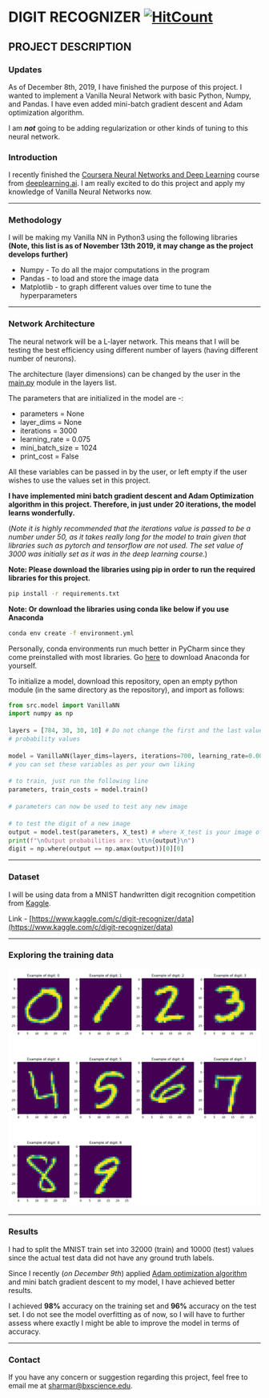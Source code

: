 # DIGIT RECOGNIZER [![HitCount](http://hits.dwyl.io/ramanshsharma2806/Digit-Recognizer.svg)](http://hits.dwyl.io/ramanshsharma2806/Digit-Recognizer)


## PROJECT DESCRIPTION

### Updates

As of December 8th, 2019, I have finished the purpose of this project. I wanted to implement a Vanilla Neural Network with basic Python, Numpy, and Pandas. I have even added mini-batch gradient descent and Adam optimization algorithm.

I am __*not*__ going to be adding regularization or other kinds of tuning to this neural network.

### Introduction


I recently finished the [Coursera Neural Networks and Deep Learning][1] course from [deeplearning.ai][2]. I am really excited to do this project and apply my knowledge of Vanilla Neural Networks now.

-------

### Methodology


I will be making my Vanilla NN in Python3 using the following libraries      **__(Note, this list is as of November 13th 2019, it may change as the project develops further)__**

* Numpy - To do all the major computations in the program
* Pandas - to load and store the image data
* Matplotlib - to graph different values over time to tune the hyperparameters


-------

### Network Architecture

The neural network will be a L-layer network. This means that I will be testing the best efficiency using different number of layers (having different number of neurons).

The architecture (layer dimensions) can be changed by the user in the [main.py](../master/src/main.py) module in the layers list.

The parameters that are initialized in the model are -:

- parameters = None 
- layer_dims = None 
- iterations = 3000
- learning_rate = 0.075
- mini_batch_size = 1024
- print_cost = False

All these variables can be passed in by the user, or left empty if the user wishes to use the values set in this project.

**I have implemented mini batch gradient descent and Adam Optimization algorithm in this project. Therefore, in just under 20 iterations, the model learns wonderfully.**

(*Note it is highly recommended that the iterations value is passed to be a number under 50, as it takes really long for the model to train given that libraries such as pytorch and tensorflow are not used. The set value of 3000 was initially set as it was in the deep learning course.*)



**Note: Please download the libraries using pip in order to run the required libraries for this project.**


```bash
pip install -r requirements.txt
```

**Note: Or download the libraries using conda like below if you use Anaconda**

```bash
conda env create -f environment.yml
```


Personally, conda environments run much better in PyCharm since they come preinstalled with most libraries. Go [here](https://www.anaconda.com/distribution/#download-section) to download Anaconda for yourself.



To initialize a model, download this repository, open an empty python module (in the same directory as the repository), and import as follows:


```python
from src.model import VanillaNN
import numpy as np

layers = [784, 30, 30, 10] # Do not change the first and the last values. 784 is the length of each image's pixel features and the output layer has 10 
# probability values

model = VanillaNN(layer_dims=layers, iterations=700, learning_rate=0.0025, print_cost=True)
# you can set these variables as per your own liking

# to train, just run the following line
parameters, train_costs = model.train()

# parameters can now be used to test any new image

# to test the digit of a new image
output = model.test(parameters, X_test) # where X_test is your image of length 784 pixel values
print(f"\nOutput probabilities are: \t\n{output}\n")
digit = np.where(output == np.amax(output))[0][0]
```

-------

### Dataset

I will be using data from a MNIST handwritten digit recognition competition from [Kaggle][3].

Link - [https://www.kaggle.com/c/digit-recognizer/data](https://www.kaggle.com/c/digit-recognizer/data)

-------

### Exploring the training data

![Digits from 0-9](digits.png?raw=true "Digits from 0-9")

-------

### Results

I had to split the MNIST train set into 32000 (train) and 10000 (test) values since the actual test data did not have any ground truth labels.

Since I recently (*on December 9th*) applied [Adam optimization algorithm][4] and mini batch gradient descent to my model, I have achieved better results.

I achieved **98%** accuracy on the training set and **96%** accuracy on the test set. I do not see the model overfitting as of now, so I will have to further assess where exactly I might be able to improve the model in terms of accuracy.


-------

### Contact

If you have any concern or suggestion regarding this project, feel free to email me at [sharmar@bxscience.edu](sharmar@bxscience.edu).



[1]: https://www.coursera.org/learn/neural-networks-deep-learning/
[2]: https://www.coursera.org/specializations/deep-learning?
[3]: https://www.kaggle.com/
[4]: https://arxiv.org/pdf/1412.6980.pdf
